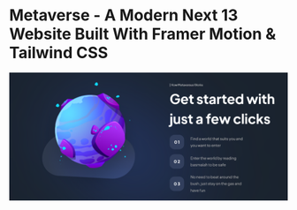 # Metaverse - A Modern Next 13 Website Built With Framer Motion & Tailwind CSS
![Metaverse](preview.png)